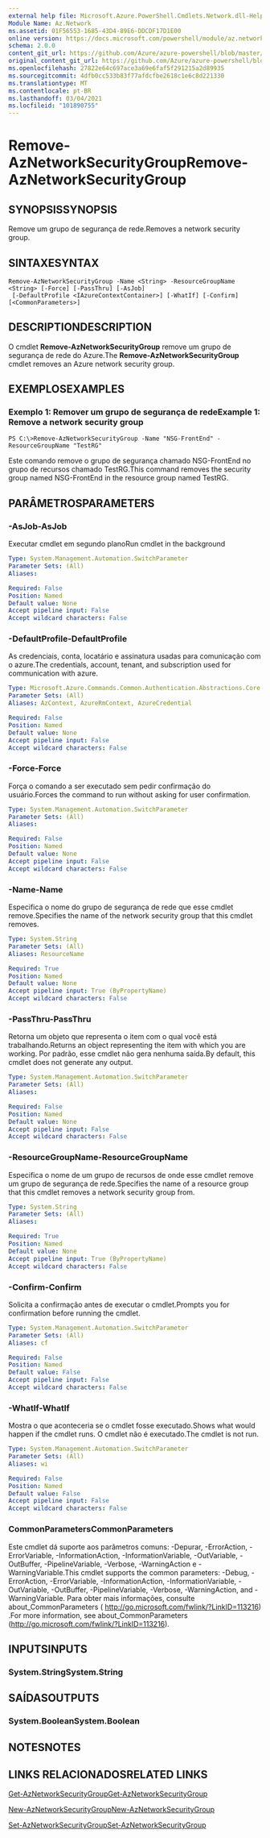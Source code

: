 ```yaml
---
external help file: Microsoft.Azure.PowerShell.Cmdlets.Network.dll-Help.xml
Module Name: Az.Network
ms.assetid: 01F56553-1685-43D4-89E6-DDCDF17D1E00
online version: https://docs.microsoft.com/powershell/module/az.network/remove-aznetworksecuritygroup
schema: 2.0.0
content_git_url: https://github.com/Azure/azure-powershell/blob/master/src/Network/Network/help/Remove-AzNetworkSecurityGroup.md
original_content_git_url: https://github.com/Azure/azure-powershell/blob/master/src/Network/Network/help/Remove-AzNetworkSecurityGroup.md
ms.openlocfilehash: 27822e64c697ace3a69e6faf5f291215a2d89935
ms.sourcegitcommit: 4dfb0cc533b83f77afdcfbe2618c1e6c8d221330
ms.translationtype: MT
ms.contentlocale: pt-BR
ms.lasthandoff: 03/04/2021
ms.locfileid: "101890755"
---
```

# <span data-ttu-id="77f4b-101">Remove-AzNetworkSecurityGroup</span><span class="sxs-lookup"><span data-stu-id="77f4b-101">Remove-AzNetworkSecurityGroup</span></span>

## <span data-ttu-id="77f4b-102">SYNOPSIS</span><span class="sxs-lookup"><span data-stu-id="77f4b-102">SYNOPSIS</span></span>
<span data-ttu-id="77f4b-103">Remove um grupo de segurança de rede.</span><span class="sxs-lookup"><span data-stu-id="77f4b-103">Removes a network security group.</span></span>

## <span data-ttu-id="77f4b-104">SINTAXE</span><span class="sxs-lookup"><span data-stu-id="77f4b-104">SYNTAX</span></span>

```
Remove-AzNetworkSecurityGroup -Name <String> -ResourceGroupName <String> [-Force] [-PassThru] [-AsJob]
 [-DefaultProfile <IAzureContextContainer>] [-WhatIf] [-Confirm] [<CommonParameters>]
```

## <span data-ttu-id="77f4b-105">DESCRIPTION</span><span class="sxs-lookup"><span data-stu-id="77f4b-105">DESCRIPTION</span></span>
<span data-ttu-id="77f4b-106">O cmdlet **Remove-AzNetworkSecurityGroup** remove um grupo de segurança de rede do Azure.</span><span class="sxs-lookup"><span data-stu-id="77f4b-106">The **Remove-AzNetworkSecurityGroup** cmdlet removes an Azure network security group.</span></span>

## <span data-ttu-id="77f4b-107">EXEMPLOS</span><span class="sxs-lookup"><span data-stu-id="77f4b-107">EXAMPLES</span></span>

### <span data-ttu-id="77f4b-108">Exemplo 1: Remover um grupo de segurança de rede</span><span class="sxs-lookup"><span data-stu-id="77f4b-108">Example 1: Remove a network security group</span></span>
```
PS C:\>Remove-AzNetworkSecurityGroup -Name "NSG-FrontEnd" -ResourceGroupName "TestRG"
```

<span data-ttu-id="77f4b-109">Este comando remove o grupo de segurança chamado NSG-FrontEnd no grupo de recursos chamado TestRG.</span><span class="sxs-lookup"><span data-stu-id="77f4b-109">This command removes the security group named NSG-FrontEnd in the resource group named TestRG.</span></span>

## <span data-ttu-id="77f4b-110">PARÂMETROS</span><span class="sxs-lookup"><span data-stu-id="77f4b-110">PARAMETERS</span></span>

### <span data-ttu-id="77f4b-111">-AsJob</span><span class="sxs-lookup"><span data-stu-id="77f4b-111">-AsJob</span></span>
<span data-ttu-id="77f4b-112">Executar cmdlet em segundo plano</span><span class="sxs-lookup"><span data-stu-id="77f4b-112">Run cmdlet in the background</span></span>

```yaml
Type: System.Management.Automation.SwitchParameter
Parameter Sets: (All)
Aliases:

Required: False
Position: Named
Default value: None
Accept pipeline input: False
Accept wildcard characters: False
```

### <span data-ttu-id="77f4b-113">-DefaultProfile</span><span class="sxs-lookup"><span data-stu-id="77f4b-113">-DefaultProfile</span></span>
<span data-ttu-id="77f4b-114">As credenciais, conta, locatário e assinatura usadas para comunicação com o azure.</span><span class="sxs-lookup"><span data-stu-id="77f4b-114">The credentials, account, tenant, and subscription used for communication with azure.</span></span>

```yaml
Type: Microsoft.Azure.Commands.Common.Authentication.Abstractions.Core.IAzureContextContainer
Parameter Sets: (All)
Aliases: AzContext, AzureRmContext, AzureCredential

Required: False
Position: Named
Default value: None
Accept pipeline input: False
Accept wildcard characters: False
```

### <span data-ttu-id="77f4b-115">-Force</span><span class="sxs-lookup"><span data-stu-id="77f4b-115">-Force</span></span>
<span data-ttu-id="77f4b-116">Força o comando a ser executado sem pedir confirmação do usuário.</span><span class="sxs-lookup"><span data-stu-id="77f4b-116">Forces the command to run without asking for user confirmation.</span></span>

```yaml
Type: System.Management.Automation.SwitchParameter
Parameter Sets: (All)
Aliases:

Required: False
Position: Named
Default value: None
Accept pipeline input: False
Accept wildcard characters: False
```

### <span data-ttu-id="77f4b-117">-Name</span><span class="sxs-lookup"><span data-stu-id="77f4b-117">-Name</span></span>
<span data-ttu-id="77f4b-118">Especifica o nome do grupo de segurança de rede que esse cmdlet remove.</span><span class="sxs-lookup"><span data-stu-id="77f4b-118">Specifies the name of the network security group that this cmdlet removes.</span></span>

```yaml
Type: System.String
Parameter Sets: (All)
Aliases: ResourceName

Required: True
Position: Named
Default value: None
Accept pipeline input: True (ByPropertyName)
Accept wildcard characters: False
```

### <span data-ttu-id="77f4b-119">-PassThru</span><span class="sxs-lookup"><span data-stu-id="77f4b-119">-PassThru</span></span>
<span data-ttu-id="77f4b-120">Retorna um objeto que representa o item com o qual você está trabalhando.</span><span class="sxs-lookup"><span data-stu-id="77f4b-120">Returns an object representing the item with which you are working.</span></span>
<span data-ttu-id="77f4b-121">Por padrão, esse cmdlet não gera nenhuma saída.</span><span class="sxs-lookup"><span data-stu-id="77f4b-121">By default, this cmdlet does not generate any output.</span></span>

```yaml
Type: System.Management.Automation.SwitchParameter
Parameter Sets: (All)
Aliases:

Required: False
Position: Named
Default value: None
Accept pipeline input: False
Accept wildcard characters: False
```

### <span data-ttu-id="77f4b-122">-ResourceGroupName</span><span class="sxs-lookup"><span data-stu-id="77f4b-122">-ResourceGroupName</span></span>
<span data-ttu-id="77f4b-123">Especifica o nome de um grupo de recursos de onde esse cmdlet remove um grupo de segurança de rede.</span><span class="sxs-lookup"><span data-stu-id="77f4b-123">Specifies the name of a resource group that this cmdlet removes a network security group from.</span></span>

```yaml
Type: System.String
Parameter Sets: (All)
Aliases:

Required: True
Position: Named
Default value: None
Accept pipeline input: True (ByPropertyName)
Accept wildcard characters: False
```

### <span data-ttu-id="77f4b-124">-Confirm</span><span class="sxs-lookup"><span data-stu-id="77f4b-124">-Confirm</span></span>
<span data-ttu-id="77f4b-125">Solicita a confirmação antes de executar o cmdlet.</span><span class="sxs-lookup"><span data-stu-id="77f4b-125">Prompts you for confirmation before running the cmdlet.</span></span>

```yaml
Type: System.Management.Automation.SwitchParameter
Parameter Sets: (All)
Aliases: cf

Required: False
Position: Named
Default value: False
Accept pipeline input: False
Accept wildcard characters: False
```

### <span data-ttu-id="77f4b-126">-WhatIf</span><span class="sxs-lookup"><span data-stu-id="77f4b-126">-WhatIf</span></span>
<span data-ttu-id="77f4b-127">Mostra o que aconteceria se o cmdlet fosse executado.</span><span class="sxs-lookup"><span data-stu-id="77f4b-127">Shows what would happen if the cmdlet runs.</span></span>
<span data-ttu-id="77f4b-128">O cmdlet não é executado.</span><span class="sxs-lookup"><span data-stu-id="77f4b-128">The cmdlet is not run.</span></span>

```yaml
Type: System.Management.Automation.SwitchParameter
Parameter Sets: (All)
Aliases: wi

Required: False
Position: Named
Default value: False
Accept pipeline input: False
Accept wildcard characters: False
```

### <span data-ttu-id="77f4b-129">CommonParameters</span><span class="sxs-lookup"><span data-stu-id="77f4b-129">CommonParameters</span></span>
<span data-ttu-id="77f4b-130">Este cmdlet dá suporte aos parâmetros comuns: -Depurar, -ErrorAction, -ErrorVariable, -InformationAction, -InformationVariable, -OutVariable, -OutBuffer, -PipelineVariable, -Verbose, -WarningAction e -WarningVariable.</span><span class="sxs-lookup"><span data-stu-id="77f4b-130">This cmdlet supports the common parameters: -Debug, -ErrorAction, -ErrorVariable, -InformationAction, -InformationVariable, -OutVariable, -OutBuffer, -PipelineVariable, -Verbose, -WarningAction, and -WarningVariable.</span></span> <span data-ttu-id="77f4b-131">Para obter mais informações, consulte about_CommonParameters ( http://go.microsoft.com/fwlink/?LinkID=113216) .</span><span class="sxs-lookup"><span data-stu-id="77f4b-131">For more information, see about_CommonParameters (http://go.microsoft.com/fwlink/?LinkID=113216).</span></span>

## <span data-ttu-id="77f4b-132">INPUTS</span><span class="sxs-lookup"><span data-stu-id="77f4b-132">INPUTS</span></span>

### <span data-ttu-id="77f4b-133">System.String</span><span class="sxs-lookup"><span data-stu-id="77f4b-133">System.String</span></span>

## <span data-ttu-id="77f4b-134">SAÍDAS</span><span class="sxs-lookup"><span data-stu-id="77f4b-134">OUTPUTS</span></span>

### <span data-ttu-id="77f4b-135">System.Boolean</span><span class="sxs-lookup"><span data-stu-id="77f4b-135">System.Boolean</span></span>

## <span data-ttu-id="77f4b-136">NOTES</span><span class="sxs-lookup"><span data-stu-id="77f4b-136">NOTES</span></span>

## <span data-ttu-id="77f4b-137">LINKS RELACIONADOS</span><span class="sxs-lookup"><span data-stu-id="77f4b-137">RELATED LINKS</span></span>

[<span data-ttu-id="77f4b-138">Get-AzNetworkSecurityGroup</span><span class="sxs-lookup"><span data-stu-id="77f4b-138">Get-AzNetworkSecurityGroup</span></span>](./Get-AzNetworkSecurityGroup.md)

[<span data-ttu-id="77f4b-139">New-AzNetworkSecurityGroup</span><span class="sxs-lookup"><span data-stu-id="77f4b-139">New-AzNetworkSecurityGroup</span></span>](./New-AzNetworkSecurityGroup.md)

[<span data-ttu-id="77f4b-140">Set-AzNetworkSecurityGroup</span><span class="sxs-lookup"><span data-stu-id="77f4b-140">Set-AzNetworkSecurityGroup</span></span>](./Set-AzNetworkSecurityGroup.md)


